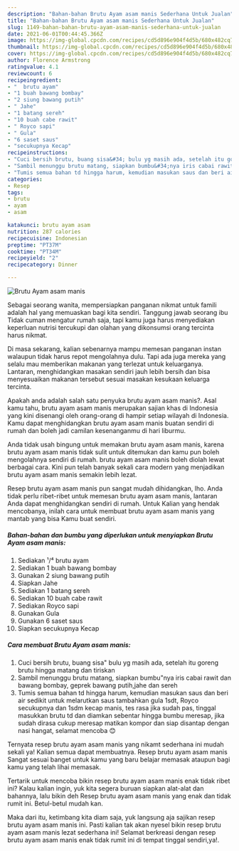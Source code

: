 ```yaml
---
description: "Bahan-bahan Brutu Ayam asam manis Sederhana Untuk Jualan"
title: "Bahan-bahan Brutu Ayam asam manis Sederhana Untuk Jualan"
slug: 1149-bahan-bahan-brutu-ayam-asam-manis-sederhana-untuk-jualan
date: 2021-06-01T00:44:45.366Z
image: https://img-global.cpcdn.com/recipes/cd5d896e904f4d5b/680x482cq70/brutu-ayam-asam-manis-foto-resep-utama.jpg
thumbnail: https://img-global.cpcdn.com/recipes/cd5d896e904f4d5b/680x482cq70/brutu-ayam-asam-manis-foto-resep-utama.jpg
cover: https://img-global.cpcdn.com/recipes/cd5d896e904f4d5b/680x482cq70/brutu-ayam-asam-manis-foto-resep-utama.jpg
author: Florence Armstrong
ratingvalue: 4.1
reviewcount: 6
recipeingredient:
- "  brutu ayam"
- "1 buah bawang bombay"
- "2 siung bawang putih"
- " Jahe"
- "1 batang sereh"
- "10 buah cabe rawit"
- " Royco sapi"
- " Gula"
- "6 saset saus"
- "secukupnya Kecap"
recipeinstructions:
- "Cuci bersih brutu, buang sisa&#34; bulu yg masih ada, setelah itu goreng brutu hingga matang dan tiriskan"
- "Sambil menunggu brutu matang, siapkan bumbu&#34;nya iris cabai rawit dan bawang bombay, geprek bawang putih,jahe dan sereh"
- "Tumis semua bahan td hingga harum, kemudian masukan saus dan beri air sedikit untuk melarutkan saus tambahkan gula 1sdt, Royco secukupnya dan 1sdm kecap manis, tes rasa jika sudah pas, tinggal masukkan brutu td dan diamkan sebentar hingga bumbu meresap, jika sudah dirasa cukup meresap matikan kompor dan siap disantap dengan nasi hangat, selamat mencoba 😊"
categories:
- Resep
tags:
- brutu
- ayam
- asam

katakunci: brutu ayam asam 
nutrition: 287 calories
recipecuisine: Indonesian
preptime: "PT37M"
cooktime: "PT34M"
recipeyield: "2"
recipecategory: Dinner

---
```



![Brutu Ayam asam manis](https://img-global.cpcdn.com/recipes/cd5d896e904f4d5b/680x482cq70/brutu-ayam-asam-manis-foto-resep-utama.jpg)

Sebagai seorang wanita, mempersiapkan panganan nikmat untuk famili adalah hal yang memuaskan bagi kita sendiri. Tanggung jawab seorang ibu Tidak cuman mengatur rumah saja, tapi kamu juga harus menyediakan keperluan nutrisi tercukupi dan olahan yang dikonsumsi orang tercinta harus nikmat.

Di masa  sekarang, kalian sebenarnya mampu memesan panganan instan walaupun tidak harus repot mengolahnya dulu. Tapi ada juga mereka yang selalu mau memberikan makanan yang terlezat untuk keluarganya. Lantaran, menghidangkan masakan sendiri jauh lebih bersih dan bisa menyesuaikan makanan tersebut sesuai masakan kesukaan keluarga tercinta. 



Apakah anda adalah salah satu penyuka brutu ayam asam manis?. Asal kamu tahu, brutu ayam asam manis merupakan sajian khas di Indonesia yang kini disenangi oleh orang-orang di hampir setiap wilayah di Indonesia. Kamu dapat menghidangkan brutu ayam asam manis buatan sendiri di rumah dan boleh jadi camilan kesenanganmu di hari liburmu.

Anda tidak usah bingung untuk memakan brutu ayam asam manis, karena brutu ayam asam manis tidak sulit untuk ditemukan dan kamu pun boleh mengolahnya sendiri di rumah. brutu ayam asam manis boleh diolah lewat berbagai cara. Kini pun telah banyak sekali cara modern yang menjadikan brutu ayam asam manis semakin lebih lezat.

Resep brutu ayam asam manis pun sangat mudah dihidangkan, lho. Anda tidak perlu ribet-ribet untuk memesan brutu ayam asam manis, lantaran Anda dapat menghidangkan sendiri di rumah. Untuk Kalian yang hendak mencobanya, inilah cara untuk membuat brutu ayam asam manis yang mantab yang bisa Kamu buat sendiri.

<!--inarticleads1-->

##### Bahan-bahan dan bumbu yang diperlukan untuk menyiapkan Brutu Ayam asam manis:

1. Sediakan  ¹/⁴ brutu ayam
1. Sediakan 1 buah bawang bombay
1. Gunakan 2 siung bawang putih
1. Siapkan  Jahe
1. Sediakan 1 batang sereh
1. Sediakan 10 buah cabe rawit
1. Sediakan  Royco sapi
1. Gunakan  Gula
1. Gunakan 6 saset saus
1. Siapkan secukupnya Kecap




<!--inarticleads2-->

##### Cara membuat Brutu Ayam asam manis:

1. Cuci bersih brutu, buang sisa&#34; bulu yg masih ada, setelah itu goreng brutu hingga matang dan tiriskan
1. Sambil menunggu brutu matang, siapkan bumbu&#34;nya iris cabai rawit dan bawang bombay, geprek bawang putih,jahe dan sereh
1. Tumis semua bahan td hingga harum, kemudian masukan saus dan beri air sedikit untuk melarutkan saus tambahkan gula 1sdt, Royco secukupnya dan 1sdm kecap manis, tes rasa jika sudah pas, tinggal masukkan brutu td dan diamkan sebentar hingga bumbu meresap, jika sudah dirasa cukup meresap matikan kompor dan siap disantap dengan nasi hangat, selamat mencoba 😊




Ternyata resep brutu ayam asam manis yang nikamt sederhana ini mudah sekali ya! Kalian semua dapat membuatnya. Resep brutu ayam asam manis Sangat sesuai banget untuk kamu yang baru belajar memasak ataupun bagi kamu yang telah lihai memasak.

Tertarik untuk mencoba bikin resep brutu ayam asam manis enak tidak ribet ini? Kalau kalian ingin, yuk kita segera buruan siapkan alat-alat dan bahannya, lalu bikin deh Resep brutu ayam asam manis yang enak dan tidak rumit ini. Betul-betul mudah kan. 

Maka dari itu, ketimbang kita diam saja, yuk langsung aja sajikan resep brutu ayam asam manis ini. Pasti kalian tak akan nyesel bikin resep brutu ayam asam manis lezat sederhana ini! Selamat berkreasi dengan resep brutu ayam asam manis enak tidak rumit ini di tempat tinggal sendiri,ya!.

